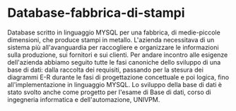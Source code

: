 # Database-fabbrica-di-stampi

Database scritto in linguaggio MYSQL per una fabbrica, di medie-piccole dimensioni, che produce stampi in metallo.
L'azienda necessitava di un sistema più all'avanguardia per raccogliere e organizzare le informazioni sulla produzione, sui fornitori e sui clienti.
Per andare incontro alle esigenze dell'azienda abbiamo seguito tutte le fasi canoniche dello sviluppo di una base di dati: 
dalla raccolta dei requisiti, passando per la stesura dei diagrammi E-R durante le fasi di progettazione concettuale e poi logica, fino all'implementazione in linguaggio MYSQL.
Lo sviluppo della base di dati è stato svolto anche come progetto per l'esame di Base di dati, corso di ingegneria informatica e dell'automazione, UNIVPM.
